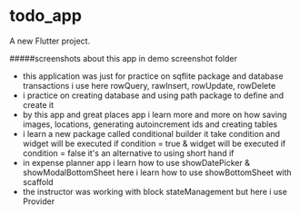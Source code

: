 # todo_app

A new Flutter project.

#####screenshots about this app in demo screenshot folder

- this application was just for practice on sqflite package and database transactions i use here rowQuery, rawInsert, rowUpdate, rowDelete
- i practice on creating database and using path package to define and create it
- by this app and great places app i learn more and more on how saving images, locations, generating autoincrement ids and creating tables
- i learn a new package called conditional builder it take condition and widget will be executed if condition = true & widget will be executed if condition = false
  it's an alternative to using short hand if
- in expense planner app i learn how to use showDatePicker & showModalBottomSheet here i learn how to use showBottomSheet with scaffold
- the instructor was working with block stateManagement but here i use Provider
